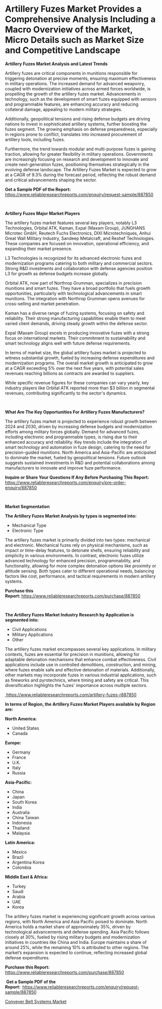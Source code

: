 <p><h1>Artillery Fuzes Market Provides a Comprehensive Analysis Including a Macro Overview of the Market, Micro Details such as Market Size and Competitive Landscape</h1></p><p><strong>Artillery Fuzes Market Analysis and Latest Trends</strong></p>
<p><p>Artillery fuzes are critical components in munitions responsible for triggering detonation at precise moments, ensuring maximum effectiveness in military operations. The increased demand for advanced weaponry, coupled with modernization initiatives across armed forces worldwide, is propelling the growth of the artillery fuzes market. Advancements in technology, such as the development of smart fuzes equipped with sensors and programmable features, are enhancing accuracy and reducing collateral damage, appealing to modern military strategies.</p><p>Additionally, geopolitical tensions and rising defense budgets are driving nations to invest in sophisticated artillery systems, further boosting the fuzes segment. The growing emphasis on defense preparedness, especially in regions prone to conflict, translates into increased procurement of artillery tools, including fuzes.</p><p>Furthermore, the trend towards modular and multi-purpose fuzes is gaining traction, allowing for greater flexibility in military operations. Governments are increasingly focusing on research and development to innovate and create next-generation fuzes, positioning themselves strategically in the evolving defense landscape. The Artillery Fuzes Market is expected to grow at a CAGR of 9.3% during the forecast period, reflecting the robust demand and critical advancements shaping the sector.</p></p>
<p><strong>Get a Sample PDF of the Report:&nbsp;</strong> <a href="https://www.reliableresearchreports.com/enquiry/request-sample/887850?utm_campaign=2248&utm_medium=2&utm_source=Github&utm_content=ia&utm_term=17022025&utm_id=artillery-fuzes">https://www.reliableresearchreports.com/enquiry/request-sample/887850</a></p>
<p>&nbsp;</p>
<p><strong>Artillery Fuzes Major Market Players</strong></p>
<p><p>The artillery fuzes market features several key players, notably L3 Technologies, Orbital ATK, Kaman, Expal (Maxam Group), JUNGHANS Microtec GmbH, Reutech Fuchs Electronics, DIXI Microtechniques, Anhui Great Wall Military Industry, Sandeep Metalcraft, and Reshef Technologies. These companies are focused on innovation, operational efficiency, and expanding their market presence.</p><p>L3 Technologies is recognized for its advanced electronic fuzes and modernization programs catering to both military and commercial sectors. Strong R&D investments and collaboration with defense agencies position L3 for growth as defense budgets increase globally.</p><p>Orbital ATK, now part of Northrop Grumman, specializes in precision munitions and smart fuzes. They have a broad portfolio that fuels growth opportunities, particularly with technological advancements in smart munitions. The integration with Northrop Grumman opens avenues for cross-selling and market penetration.</p><p>Kaman has a diverse range of fuzing systems, focusing on safety and reliability. Their strong manufacturing capabilities enable them to meet varied client demands, driving steady growth within the defense sector.</p><p>Expal (Maxam Group) excels in producing innovative fuzes with a strong focus on international markets. Their commitment to sustainability and smart technology aligns well with future defense requirements.</p><p>In terms of market size, the global artillery fuzes market is projected to witness substantial growth, fueled by increasing defense expenditures and modernization programs. The overall market growth is anticipated to grow at a CAGR exceeding 5% over the next five years, with potential sales revenues reaching billions as contracts are awarded to suppliers.</p><p>While specific revenue figures for these companies can vary yearly, key industry players like Orbital ATK reported more than $3 billion in segmental revenues, contributing significantly to the sector's dynamics.</p></p>
<p>&nbsp;</p>
<p><strong>What Are The Key Opportunities For Artillery Fuzes Manufacturers?</strong></p>
<p><p>The artillery fuzes market is projected to experience robust growth between 2024 and 2030, driven by increasing defense budgets and modernization efforts among military forces globally. Demand for advanced fuzes, including electronic and programmable types, is rising due to their enhanced accuracy and reliability. Key trends include the integration of smart technology and automation in fuze design, catering to the need for precision-guided munitions. North America and Asia-Pacific are anticipated to dominate the market, fueled by geopolitical tensions. Future outlook suggests sustained investments in R&D and potential collaborations among manufacturers to innovate and improve fuze performance.</p></p>
<p><strong>Inquire or Share Your Questions If Any Before Purchasing This Report:</strong> <a href="https://www.reliableresearchreports.com/enquiry/pre-order-enquiry/887850?utm_campaign=2248&utm_medium=2&utm_source=Github&utm_content=ia&utm_term=17022025&utm_id=artillery-fuzes">https://www.reliableresearchreports.com/enquiry/pre-order-enquiry/887850</a></p>
<p>&nbsp;</p>
<p><strong>Market Segmentation</strong></p>
<p><strong>The Artillery Fuzes Market Analysis by types is segmented into:</strong></p>
<p><ul><li>Mechanical Type</li><li>Electronic Type</li></ul></p>
<p><p>The artillery fuzes market is primarily divided into two types: mechanical and electronic. Mechanical fuzes rely on physical mechanisms, such as impact or time-delay features, to detonate shells, ensuring reliability and simplicity in various environments. In contrast, electronic fuzes utilize advanced technology for enhanced precision, programmability, and functionality, allowing for more complex detonation options like proximity or altitude sensing. Both types cater to different operational needs, balancing factors like cost, performance, and tactical requirements in modern artillery systems.</p></p>
<p><strong>Purchase this Report:&nbsp;</strong><a href="https://www.reliableresearchreports.com/purchase/887850?utm_campaign=2248&utm_medium=2&utm_source=Github&utm_content=ia&utm_term=17022025&utm_id=artillery-fuzes">https://www.reliableresearchreports.com/purchase/887850</a></p>
<p>&nbsp;</p>
<p><strong>The Artillery Fuzes Market Industry Research by Application is segmented into:</strong></p>
<p><ul><li>Civil Applications</li><li>Military Applications</li><li>Other</li></ul></p>
<p><p>The artillery fuzes market encompasses several key applications. In military contexts, fuzes are essential for precision in munitions, allowing for adaptable detonation mechanisms that enhance combat effectiveness. Civil applications include use in controlled demolitions, construction, and mining, where fuzes enable safe and effective detonation of materials. Additionally, other markets may incorporate fuzes in various industrial applications, such as fireworks and pyrotechnics, where timing and safety are critical. This diversification highlights the fuzes' importance across multiple sectors.</p></p>
<p><a href="https://www.reliableresearchreports.com/artillery-fuzes-r887850?utm_campaign=2248&utm_medium=2&utm_source=Github&utm_content=ia&utm_term=17022025&utm_id=artillery-fuzes">&nbsp;https://www.reliableresearchreports.com/artillery-fuzes-r887850</a></p>
<p><strong>In terms of Region, the Artillery Fuzes Market Players available by Region are:</strong></p>
<p>
    <p> <strong> North America: </strong>
        <ul>
            <li>United States</li>
            <li>Canada</li>
        </ul>
        </p> 
    <p> <strong> Europe: </strong>
        <ul>
            <li>Germany</li>
            <li>France</li>
            <li>U.K.</li>
            <li>Italy</li>
            <li>Russia</li>
        </ul>
        </p> 
    <p> <strong> Asia-Pacific: </strong>
        <ul>
            <li>China</li>
            <li>Japan</li>
            <li>South Korea</li>
            <li>India</li>
            <li>Australia</li>
            <li>China Taiwan</li>
            <li>Indonesia</li>
            <li>Thailand</li>
            <li>Malaysia</li>
        </ul>
        </p> 
    <p> <strong> Latin America: </strong>
        <ul>
            <li>Mexico</li>
            <li>Brazil</li>
            <li>Argentina Korea</li>
            <li>Colombia</li>
        </ul>
        </p> 
    <p> <strong> Middle East & Africa: </strong>
        <ul>
            <li>Turkey</li>
            <li>Saudi</li>
            <li>Arabia</li>
            <li>UAE</li>
            <li>Korea</li>
        </ul>
    </p>
    </p>
<p><p>The artillery fuzes market is experiencing significant growth across various regions, with North America and Asia Pacific poised to dominate. North America holds a market share of approximately 35%, driven by technological advancements and defense spending. Asia Pacific follows closely at 30%, fueled by rising military budgets and modernization initiatives in countries like China and India. Europe maintains a share of around 25%, while the remaining 10% is attributed to other regions. The market’s expansion is expected to continue, reflecting increased global defense expenditures.</p></p>
<p><strong>Purchase this Report: </strong><a href="https://www.reliableresearchreports.com/purchase/887850?utm_campaign=2248&utm_medium=2&utm_source=Github&utm_content=ia&utm_term=17022025&utm_id=artillery-fuzes">https://www.reliableresearchreports.com/purchase/887850</a></p>
<p>&nbsp;<strong>Get a Sample PDF of the Report:&nbsp;&nbsp;</strong><a href="https://www.reliableresearchreports.com/enquiry/request-sample/887850?utm_campaign=2248&utm_medium=2&utm_source=Github&utm_content=ia&utm_term=17022025&utm_id=artillery-fuzes">https://www.reliableresearchreports.com/enquiry/request-sample/887850</a></p>
<p><strong></strong></p>
<p><p><a href="https://github.com/hammelximalschid/Market-Research-Report-List-1/blob/main/conveyer-belt-systems-market.md?utm_campaign=2248&utm_medium=2&utm_source=Github&utm_content=ia&utm_term=17022025&utm_id=artillery-fuzes">Conveyer Belt Systems Market</a></p></p>